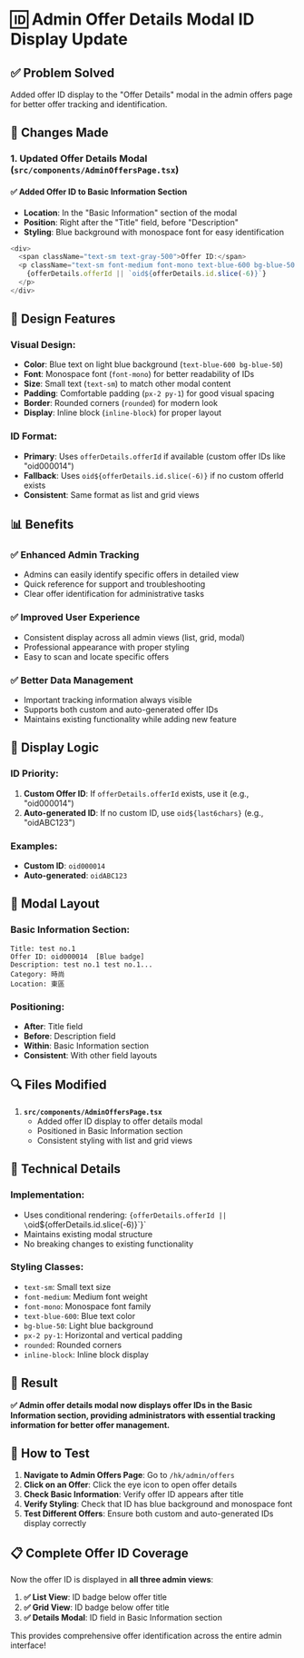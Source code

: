 # 🆔 Admin Offer Details Modal ID Display Update

## **✅ Problem Solved**
Added offer ID display to the "Offer Details" modal in the admin offers page for better offer tracking and identification.

## **🔧 Changes Made**

### **1. Updated Offer Details Modal** (`src/components/AdminOffersPage.tsx`)

#### **✅ Added Offer ID to Basic Information Section**
- **Location**: In the "Basic Information" section of the modal
- **Position**: Right after the "Title" field, before "Description"
- **Styling**: Blue background with monospace font for easy identification

```typescript
<div>
  <span className="text-sm text-gray-500">Offer ID:</span>
  <p className="text-sm font-medium font-mono text-blue-600 bg-blue-50 px-2 py-1 rounded inline-block">
    {offerDetails.offerId || `oid${offerDetails.id.slice(-6)}`}
  </p>
</div>
```

## **🎨 Design Features**

### **Visual Design:**
- **Color**: Blue text on light blue background (`text-blue-600 bg-blue-50`)
- **Font**: Monospace font (`font-mono`) for better readability of IDs
- **Size**: Small text (`text-sm`) to match other modal content
- **Padding**: Comfortable padding (`px-2 py-1`) for good visual spacing
- **Border**: Rounded corners (`rounded`) for modern look
- **Display**: Inline block (`inline-block`) for proper layout

### **ID Format:**
- **Primary**: Uses `offerDetails.offerId` if available (custom offer IDs like "oid000014")
- **Fallback**: Uses `oid${offerDetails.id.slice(-6)}` if no custom offerId exists
- **Consistent**: Same format as list and grid views

## **📊 Benefits**

### **✅ Enhanced Admin Tracking**
- Admins can easily identify specific offers in detailed view
- Quick reference for support and troubleshooting
- Clear offer identification for administrative tasks

### **✅ Improved User Experience**
- Consistent display across all admin views (list, grid, modal)
- Professional appearance with proper styling
- Easy to scan and locate specific offers

### **✅ Better Data Management**
- Important tracking information always visible
- Supports both custom and auto-generated offer IDs
- Maintains existing functionality while adding new feature

## **🔄 Display Logic**

### **ID Priority:**
1. **Custom Offer ID**: If `offerDetails.offerId` exists, use it (e.g., "oid000014")
2. **Auto-generated ID**: If no custom ID, use `oid${last6chars}` (e.g., "oidABC123")

### **Examples:**
- **Custom ID**: `oid000014`
- **Auto-generated**: `oidABC123`

## **📱 Modal Layout**

### **Basic Information Section:**
```
Title: test no.1
Offer ID: oid000014  [Blue badge]
Description: test no.1 test no.1...
Category: 時尚
Location: 東區
```

### **Positioning:**
- **After**: Title field
- **Before**: Description field
- **Within**: Basic Information section
- **Consistent**: With other field layouts

## **🔍 Files Modified**

1. **`src/components/AdminOffersPage.tsx`**
   - Added offer ID display to offer details modal
   - Positioned in Basic Information section
   - Consistent styling with list and grid views

## **📝 Technical Details**

### **Implementation:**
- Uses conditional rendering: `{offerDetails.offerId || \`oid${offerDetails.id.slice(-6)}\`}`
- Maintains existing modal structure
- No breaking changes to existing functionality

### **Styling Classes:**
- `text-sm`: Small text size
- `font-medium`: Medium font weight
- `font-mono`: Monospace font family
- `text-blue-600`: Blue text color
- `bg-blue-50`: Light blue background
- `px-2 py-1`: Horizontal and vertical padding
- `rounded`: Rounded corners
- `inline-block`: Inline block display

## **🎯 Result**

**✅ Admin offer details modal now displays offer IDs in the Basic Information section, providing administrators with essential tracking information for better offer management.**

## **🔧 How to Test**

1. **Navigate to Admin Offers Page**: Go to `/hk/admin/offers`
2. **Click on an Offer**: Click the eye icon to open offer details
3. **Check Basic Information**: Verify offer ID appears after title
4. **Verify Styling**: Check that ID has blue background and monospace font
5. **Test Different Offers**: Ensure both custom and auto-generated IDs display correctly

## **📋 Complete Offer ID Coverage**

Now the offer ID is displayed in **all three admin views**:

1. **✅ List View**: ID badge below offer title
2. **✅ Grid View**: ID badge below offer title  
3. **✅ Details Modal**: ID field in Basic Information section

This provides comprehensive offer identification across the entire admin interface!
